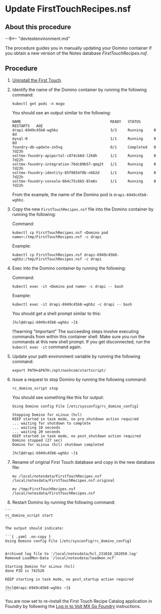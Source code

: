 # Update FirstTouchRecipes.nsf 

## About this procedure 

--8<-- "devtestenvironment.md"

The procedure guides you in manually updating your Domino container if you obtain a new version of the Notes database *FirstTouchRecipes.nsf*.

## Procedure

1. [Uninstall the First Touch](uninstallfirsttouch.md). 
2. Identify the name of the Domino container by running the following command:

    ```
    kubectl get pods -n mxgo
    ```

    You should see an output similar to the following:

    ```{ .yaml .no-copy }
    NAME                                         READY   STATUS      RESTARTS   AGE
    drapi-6949c45b8-wghbz                        3/3     Running     0          8d
    mysql-0                                      1/1     Running     0          8d
    foundry-db-update-zn5vg                      0/1     Completed   0          7d23h
    voltmx-foundry-apiportal-c874cb6d-l2k8h      1/1     Running     0          7d22h
    voltmx-foundry-integration-76dc89b57-qmq2t   1/1     Running     0          7d22h
    voltmx-foundry-identity-85f9854f8b-n6b2d     1/1     Running     0          7d22h
    voltmx-foundry-console-664c75c6b5-8lm6v      1/1     Running     0          7d22h
    ```

    From the example, the name of the Domino pod is `drapi-6949c45b8-wghbz`.

3.  Copy the new `FirstTouchRecipes.nsf` file into the Domino container by running the following:   
    
    Command:

    ```
    kubectl cp FirstTouchRecipes.nsf <Domino pod name>:/tmp/FirstTouchRecipes.nsf -c drapi
    ```

    Example:

    ```{ .yaml .no-copy }
    kubectl cp FirstTouchRecipes.nsf drapi-6949c45b8-wghbz:/tmp/FirstTouchRecipes.nsf -c drapi
    ```

4.  Exec into the Domino container by running the following:

    Command:

    ```
    kubectl exec -it <Domino pod name> -c drapi -- bash
    ```

    Example:

    ```{ .yaml .no-copy }
    kubectl exec -it drapi-6949c45b8-wghbz -c drapi -- bash
    ```

    You should get a shell prompt similar to this:

    ```{ .yaml .no-copy }
    [hcl@drapi-6949c45b8-wghbz ~]$
    ```
    
    !!!warning "Important"
        The succeeding steps involve executing commands from within this container shell. Make sure you run the commands at this new shell prompt. If you get disconnected, run the `kubectl exec -it` command again.

5.  Update your path environment variable by running the following command:

    ```
    export PATH=$PATH:/opt/nashcom/startscript/
    ```

6.  Issue a request to stop Domino by running the following command:

    ```
    rc_domino_script stop
    ```

    You should see something like this for output:

    ```{ .yaml .no-copy }
    Using Domino config File [/etc/sysconfig/rc_domino_config]

    Stopping Domino for xLinux (hcl)
    KEEP started in task mode, no pre_shutdown action required
    ... waiting for shutdown to complete
    ... waiting 10 seconds
    ... waiting 20 seconds
    KEEP started in task mode, no post_shutdown action required
    Domino stopped (27 sec)
    Domino for xLinux (hcl) shutdown completed

    [hcl@drapi-6949c45b8-wghbz ~]$
    ```

7.  Rename of original First Touch database and copy in the new database file:

    ```
    mv /local/notesdata/FirstTouchRecipes.nsf  /local/notesdata/FirstTouchRecipes.nsf.original
    ```
    ```
    mv /tmp/FirstTouchRecipes.nsf  /local/notesdata/FirstTouchRecipes.nsf
    ```

8.   Restart Domino by running the following command:
    
    ```
    rc_domino_script start
    ```
    
    The output should indicate:

    ```{ .yaml .no-copy }
    Using Domino config File [/etc/sysconfig/rc_domino_config]


    Archived log file to '/local/notesdata/hcl_231010_182050.log'
    Removed LoadMon-Data '/local/notesdata/loadmon.ncf'

    Starting Domino for xLinux (hcl)
    done PID is 742526

    KEEP starting in task mode, no post_startup action required

    [hcl@drapi-6949c45b8-wghbz ~]$
    ```

You are now set to re-install the First Touch Recipe Catalog application in Foundry by following the [Log in to Volt MX Go Foundry](../tutorials/firsttouch.md#log-in-to-volt-mx-go-foundry) instructions. 
